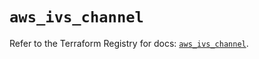 # `aws_ivs_channel`

Refer to the Terraform Registry for docs: [`aws_ivs_channel`](https://registry.terraform.io/providers/hashicorp/aws/6.6.0/docs/resources/ivs_channel).
